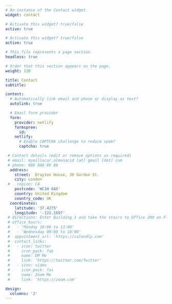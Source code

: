 ```yaml
---
# An instance of the Contact widget.
widget: contact

# Activate this widget? true/false
active: true

# Activate this widget? true/false
active: true

# This file represents a page section.
headless: true

# Order that this section appears on the page.
weight: 130

title: Contact
subtitle:

content:
  # Automatically link email and phone or display as text?
  autolink: true

  # Email form provider
  form:
    provider: netlify
    formspree:
      id:
    netlify:
      # Enable CAPTCHA challenge to reduce spam?
      captcha: true

 # Contact details (edit or remove options as required)
 # email: mpaillacar.almonacid [at] gmail [dot] com
 # phone: 888 888 88 88
  address:
    street:  Drayton House, 30 Gordon St.
    city: London
 #   region: CA
    postcode: 'WC1H 0AX'
    country: United Kingdom
    country_code: UK
  coordinates:
    latitude: '37.4275'
    longitude: '-122.1697'
 # directions: Enter Building 1 and take the stairs to Office 200 on Floor 2
 # office_hours:
 #   - 'Monday 10:00 to 13:00'
 #   - 'Wednesday 09:00 to 10:00'
 #  appointment_url: 'https://calendly.com'
 #  contact_links:
 #   - icon: twitter
 #     icon_pack: fab
 #     name: DM Me
 #     link: 'https://twitter.com/Twitter'
 #   - icon: video
 #     icon_pack: fas
 #     name: Zoom Me
 #     link: 'https://zoom.com'

design:
  columns: '2'
---
```

